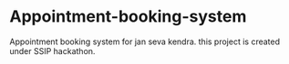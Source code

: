 # Appointment-booking-system
Appointment booking system for jan seva kendra. this project is created under SSIP hackathon.
